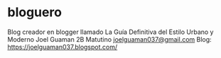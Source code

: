 # bloguero
Blog creador en blogger llamado La Guía Definitiva del Estilo Urbano y Moderno Joel Guaman 2B Matutino joelguaman037@gmail.com Blog: https://joelguaman037.blogspot.com/

